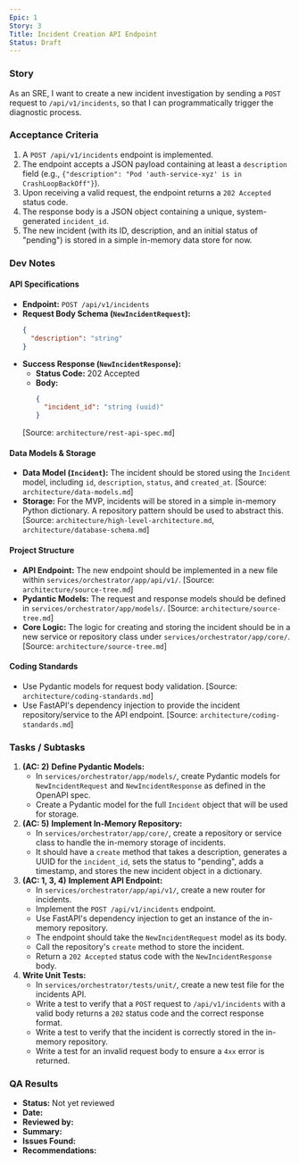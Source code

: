 ```yaml
---
Epic: 1
Story: 3
Title: Incident Creation API Endpoint
Status: Draft
---
```


### Story

As an SRE, I want to create a new incident investigation by sending a `POST` request to `/api/v1/incidents`, so that I can programmatically trigger the diagnostic process.

### Acceptance Criteria

1.  A `POST /api/v1/incidents` endpoint is implemented.
2.  The endpoint accepts a JSON payload containing at least a `description` field (e.g., `{"description": "Pod 'auth-service-xyz' is in CrashLoopBackOff"}`).
3.  Upon receiving a valid request, the endpoint returns a `202 Accepted` status code.
4.  The response body is a JSON object containing a unique, system-generated `incident_id`.
5.  The new incident (with its ID, description, and an initial status of "pending") is stored in a simple in-memory data store for now.

### Dev Notes

#### API Specifications
- **Endpoint:** `POST /api/v1/incidents`
- **Request Body Schema (`NewIncidentRequest`):**
  ```json
  {
    "description": "string"
  }
  ```
- **Success Response (`NewIncidentResponse`):**
  - **Status Code:** 202 Accepted
  - **Body:**
    ```json
    {
      "incident_id": "string (uuid)"
    }
    ```
  [Source: `architecture/rest-api-spec.md`]

#### Data Models & Storage
- **Data Model (`Incident`):** The incident should be stored using the `Incident` model, including `id`, `description`, `status`, and `created_at`. [Source: `architecture/data-models.md`]
- **Storage:** For the MVP, incidents will be stored in a simple in-memory Python dictionary. A repository pattern should be used to abstract this. [Source: `architecture/high-level-architecture.md`, `architecture/database-schema.md`]

#### Project Structure
- **API Endpoint:** The new endpoint should be implemented in a new file within `services/orchestrator/app/api/v1/`. [Source: `architecture/source-tree.md`]
- **Pydantic Models:** The request and response models should be defined in `services/orchestrator/app/models/`. [Source: `architecture/source-tree.md`]
- **Core Logic:** The logic for creating and storing the incident should be in a new service or repository class under `services/orchestrator/app/core/`. [Source: `architecture/source-tree.md`]

#### Coding Standards
- Use Pydantic models for request body validation. [Source: `architecture/coding-standards.md`]
- Use FastAPI's dependency injection to provide the incident repository/service to the API endpoint. [Source: `architecture/coding-standards.md`]

### Tasks / Subtasks

1.  **(AC: 2)** **Define Pydantic Models:**
    - In `services/orchestrator/app/models/`, create Pydantic models for `NewIncidentRequest` and `NewIncidentResponse` as defined in the OpenAPI spec.
    - Create a Pydantic model for the full `Incident` object that will be used for storage.
2.  **(AC: 5)** **Implement In-Memory Repository:**
    - In `services/orchestrator/app/core/`, create a repository or service class to handle the in-memory storage of incidents.
    - It should have a `create` method that takes a description, generates a UUID for the `incident_id`, sets the status to "pending", adds a timestamp, and stores the new incident object in a dictionary.
3.  **(AC: 1, 3, 4)** **Implement API Endpoint:**
    - In `services/orchestrator/app/api/v1/`, create a new router for incidents.
    - Implement the `POST /api/v1/incidents` endpoint.
    - Use FastAPI's dependency injection to get an instance of the in-memory repository.
    - The endpoint should take the `NewIncidentRequest` model as its body.
    - Call the repository's `create` method to store the incident.
    - Return a `202 Accepted` status code with the `NewIncidentResponse` body.
4.  **Write Unit Tests:**
    - In `services/orchestrator/tests/unit/`, create a new test file for the incidents API.
    - Write a test to verify that a `POST` request to `/api/v1/incidents` with a valid body returns a `202` status code and the correct response format.
    - Write a test to verify that the incident is correctly stored in the in-memory repository.
    - Write a test for an invalid request body to ensure a `4xx` error is returned.

### QA Results

- **Status:** Not yet reviewed
- **Date:**
- **Reviewed by:**
- **Summary:**
- **Issues Found:**
- **Recommendations:**
